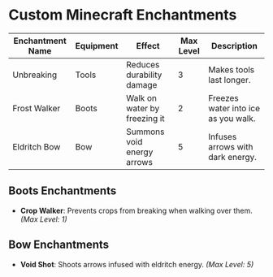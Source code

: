 # Custom Minecraft Enchantments

| Enchantment Name | Equipment | Effect | Max Level | Description |
|------------------|-----------|--------|-----------|-------------|
| Unbreaking       | Tools     | Reduces durability damage | 3 | Makes tools last longer. |
| Frost Walker     | Boots     | Walk on water by freezing it | 2 | Freezes water into ice as you walk. |
| Eldritch Bow     | Bow       | Summons void energy arrows | 5 | Infuses arrows with dark energy. |

## Boots Enchantments
- **Crop Walker**: Prevents crops from breaking when walking over them. *(Max Level: 1)*

## Bow Enchantments
- **Void Shot**: Shoots arrows infused with eldritch energy. *(Max Level: 5)*